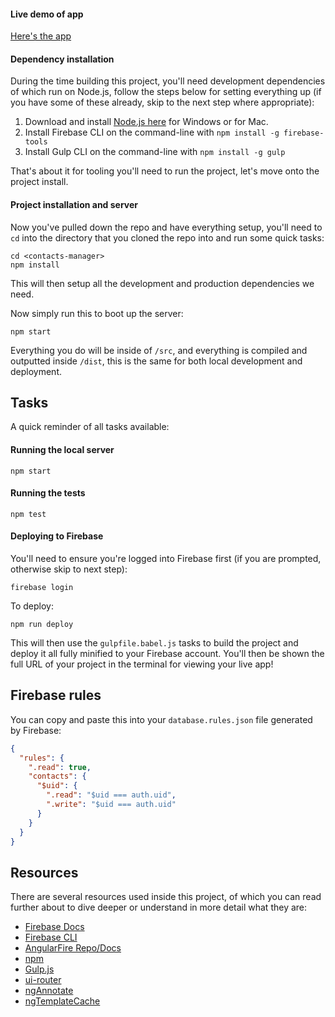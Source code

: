 #### Live demo of app

[Here's the app](https://contacts-manager-2d5ec.firebaseapp.com)

#### Dependency installation

During the time building this project, you'll need development dependencies of which run on Node.js, follow the steps below for setting everything up (if you have some of these already, skip to the next step where appropriate):

1. Download and install [Node.js here](https://nodejs.org/en/download/) for Windows or for Mac.
2. Install Firebase CLI on the command-line with `npm install -g firebase-tools`
3. Install Gulp CLI on the command-line with `npm install -g gulp`

That's about it for tooling you'll need to run the project, let's move onto the project install.

#### Project installation and server

Now you've pulled down the repo and have everything setup, you'll need to `cd` into the directory that you cloned the repo into and run some quick tasks:

```
cd <contacts-manager>
npm install
```

This will then setup all the development and production dependencies we need.

Now simply run this to boot up the server:

```
npm start
```

Everything you do will be inside of `/src`, and everything is compiled and outputted inside `/dist`, this is the same for both local development and deployment.

## Tasks

A quick reminder of all tasks available:

#### Running the local server

```
npm start
```

#### Running the tests

```
npm test
```

#### Deploying to Firebase

You'll need to ensure you're logged into Firebase first (if you are prompted, otherwise skip to next step):

```
firebase login
```

To deploy:

```
npm run deploy
```

This will then use the `gulpfile.babel.js` tasks to build the project and deploy it all fully minified to your Firebase account. You'll then be shown the full URL of your project in the terminal for viewing your live app!

## Firebase rules

You can copy and paste this into your `database.rules.json` file generated by Firebase:

```json
{
  "rules": {
    ".read": true,
    "contacts": {
      "$uid": {
        ".read": "$uid === auth.uid",
        ".write": "$uid === auth.uid"
      }
    }
  }
}
```

## Resources

There are several resources used inside this project, of which you can read further about to dive deeper or understand in more detail what they are:

* [Firebase Docs](https://firebase.google.com/docs/)
* [Firebase CLI](https://firebase.google.com/docs/cli/)
* [AngularFire Repo/Docs](https://github.com/firebase/angularfire)
* [npm](https://www.npmjs.com/)
* [Gulp.js](http://gulpjs.com)
* [ui-router](https://github.com/angular-ui/ui-router)
* [ngAnnotate](https://github.com/olov/ng-annotate)
* [ngTemplateCache](https://github.com/miickel/gulp-angular-templatecache)
